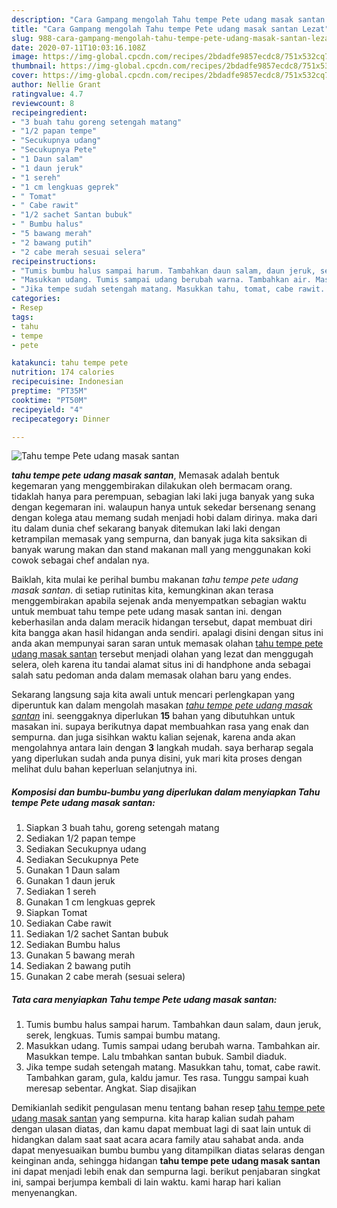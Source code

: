 ```yaml
---
description: "Cara Gampang mengolah Tahu tempe Pete udang masak santan Lezat"
title: "Cara Gampang mengolah Tahu tempe Pete udang masak santan Lezat"
slug: 988-cara-gampang-mengolah-tahu-tempe-pete-udang-masak-santan-lezat
date: 2020-07-11T10:03:16.108Z
image: https://img-global.cpcdn.com/recipes/2bdadfe9857ecdc8/751x532cq70/tahu-tempe-pete-udang-masak-santan-foto-resep-utama.jpg
thumbnail: https://img-global.cpcdn.com/recipes/2bdadfe9857ecdc8/751x532cq70/tahu-tempe-pete-udang-masak-santan-foto-resep-utama.jpg
cover: https://img-global.cpcdn.com/recipes/2bdadfe9857ecdc8/751x532cq70/tahu-tempe-pete-udang-masak-santan-foto-resep-utama.jpg
author: Nellie Grant
ratingvalue: 4.7
reviewcount: 8
recipeingredient:
- "3 buah tahu goreng setengah matang"
- "1/2 papan tempe"
- "Secukupnya udang"
- "Secukupnya Pete"
- "1 Daun salam"
- "1 daun jeruk"
- "1 sereh"
- "1 cm lengkuas geprek"
- " Tomat"
- " Cabe rawit"
- "1/2 sachet Santan bubuk"
- " Bumbu halus"
- "5 bawang merah"
- "2 bawang putih"
- "2 cabe merah sesuai selera"
recipeinstructions:
- "Tumis bumbu halus sampai harum. Tambahkan daun salam, daun jeruk, serek, lengkuas. Tumis sampai bumbu matang."
- "Masukkan udang. Tumis sampai udang berubah warna. Tambahkan air. Masukkan tempe. Lalu tmbahkan santan bubuk. Sambil diaduk."
- "Jika tempe sudah setengah matang. Masukkan tahu, tomat, cabe rawit. Tambahkan garam, gula, kaldu jamur. Tes rasa. Tunggu sampai kuah meresap sebentar. Angkat. Siap disajikan"
categories:
- Resep
tags:
- tahu
- tempe
- pete

katakunci: tahu tempe pete 
nutrition: 174 calories
recipecuisine: Indonesian
preptime: "PT35M"
cooktime: "PT50M"
recipeyield: "4"
recipecategory: Dinner

---
```



![Tahu tempe Pete udang masak santan](https://img-global.cpcdn.com/recipes/2bdadfe9857ecdc8/751x532cq70/tahu-tempe-pete-udang-masak-santan-foto-resep-utama.jpg)

<b><i>tahu tempe pete udang masak santan</i></b>, Memasak adalah bentuk kegemaran yang menggembirakan dilakukan oleh bermacam orang. tidaklah hanya para perempuan, sebagian laki laki juga banyak yang suka dengan kegemaran ini. walaupun hanya untuk sekedar bersenang senang dengan kolega atau memang sudah menjadi hobi dalam dirinya. maka dari itu dalam dunia chef sekarang banyak ditemukan laki laki dengan ketrampilan memasak yang sempurna, dan banyak juga kita saksikan di banyak warung makan dan stand makanan mall yang menggunakan koki cowok sebagai chef andalan nya.

Baiklah, kita mulai ke perihal bumbu makanan <i>tahu tempe pete udang masak santan</i>. di setiap rutinitas kita, kemungkinan akan terasa menggembirakan apabila sejenak anda menyempatkan sebagian waktu untuk membuat tahu tempe pete udang masak santan ini. dengan keberhasilan anda dalam meracik hidangan tersebut, dapat membuat diri kita bangga akan hasil hidangan anda sendiri. apalagi disini dengan situs ini anda akan mempunyai saran saran untuk memasak olahan <u>tahu tempe pete udang masak santan</u> tersebut menjadi olahan yang lezat dan menggugah selera, oleh karena itu tandai alamat situs ini di handphone anda sebagai salah satu pedoman anda dalam memasak olahan baru yang endes.




Sekarang langsung saja kita awali untuk mencari perlengkapan yang diperuntuk kan dalam mengolah masakan <u><i>tahu tempe pete udang masak santan</i></u> ini. seenggaknya diperlukan <b>15</b> bahan yang dibutuhkan untuk masakan ini. supaya berikutnya dapat membuahkan rasa yang enak dan sempurna. dan juga sisihkan waktu kalian sejenak, karena anda akan mengolahnya antara lain dengan <b>3</b> langkah mudah. saya berharap segala yang diperlukan sudah anda punya disini, yuk mari kita proses dengan melihat dulu bahan keperluan selanjutnya ini.

<!--inarticleads1-->

##### Komposisi dan bumbu-bumbu yang diperlukan dalam menyiapkan Tahu tempe Pete udang masak santan:

1. Siapkan 3 buah tahu, goreng setengah matang
1. Sediakan 1/2 papan tempe
1. Sediakan Secukupnya udang
1. Sediakan Secukupnya Pete
1. Gunakan 1 Daun salam
1. Gunakan 1 daun jeruk
1. Sediakan 1 sereh
1. Gunakan 1 cm lengkuas geprek
1. Siapkan  Tomat
1. Sediakan  Cabe rawit
1. Sediakan 1/2 sachet Santan bubuk
1. Sediakan  Bumbu halus
1. Gunakan 5 bawang merah
1. Sediakan 2 bawang putih
1. Gunakan 2 cabe merah (sesuai selera)




<!--inarticleads2-->

##### Tata cara menyiapkan Tahu tempe Pete udang masak santan:

1. Tumis bumbu halus sampai harum. Tambahkan daun salam, daun jeruk, serek, lengkuas. Tumis sampai bumbu matang.
1. Masukkan udang. Tumis sampai udang berubah warna. Tambahkan air. Masukkan tempe. Lalu tmbahkan santan bubuk. Sambil diaduk.
1. Jika tempe sudah setengah matang. Masukkan tahu, tomat, cabe rawit. Tambahkan garam, gula, kaldu jamur. Tes rasa. Tunggu sampai kuah meresap sebentar. Angkat. Siap disajikan




Demikianlah sedikit pengulasan menu tentang bahan resep <u>tahu tempe pete udang masak santan</u> yang sempurna. kita harap kalian sudah paham dengan ulasan diatas, dan kamu dapat membuat lagi di saat lain untuk di hidangkan dalam saat saat acara acara family atau sahabat anda. anda dapat menyesuaikan bumbu bumbu yang ditampilkan diatas selaras dengan keinginan anda, sehingga hidangan <b>tahu tempe pete udang masak santan</b> ini dapat menjadi lebih enak dan sempurna lagi. berikut penjabaran singkat ini, sampai berjumpa kembali di lain waktu. kami harap hari kalian menyenangkan.
